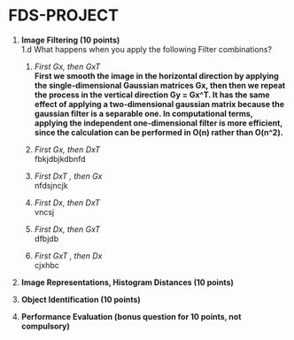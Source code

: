 # FDS-PROJECT

1. **Image Filtering (10 points)**\
1.d What happens when you apply the following Filter combinations? 
    
    1. *First Gx, then GxT*\
    **First we smooth the image in the horizontal direction by applying the single-dimensional Gaussian matrices Gx, then then we repeat the process in the vertical direction 
    Gy = Gx^T. It has the same effect of applying a two-dimensional gaussian matrix because the gaussian filter is a separable one. In computational terms, applying  the
    independent one-dimensional filter is more efficient, since the calculation can be performed in O(n) rather than O(n^2).**
    
    2. *First Gx, then DxT*\
    fbkjdbjkdbnfd
    3. *First DxT , then Gx*\
    nfdsjncjk
    4. *First Dx, then DxT*\
    vncsj
    5. *First Dx, then GxT*\
    dfbjdb
    6. *First GxT , then Dx*\
    cjxhbc

2. **Image Representations, Histogram Distances (10 points)**

3. **Object Identification (10 points)**

4. **Performance Evaluation (bonus question for 10 points, not compulsory)**
